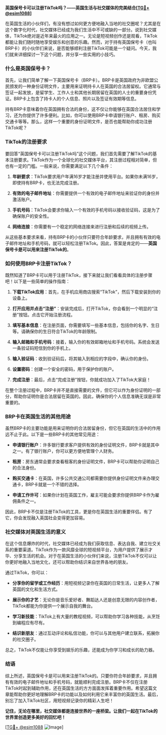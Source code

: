 **英国保号卡可以注册TikTok吗？——英国生活与社交媒体的完美结合[[TG💪+ @esim1088](https://t.me/s/esim1088)]**

在英国生活的小伙伴们，有没有想过如何更方便地融入当地的社交圈呢？尤其是在这个数字化时代，社交媒体已经成为我们生活中不可或缺的一部分。说到社交媒体，TikTok绝对是近年来最火的应用之一。无论是短视频创作还是观看，TikTok都能让我们随时随地享受娱乐和创意的乐趣。然而，对于持有英国保号卡（也叫BRP卡）的小伙伴们来说，是否能够顺利注册TikTok可能是一个疑问。今天，我们就来详细探讨一下这个问题，并分享一些实用的小技巧。

### 什么是英国保号卡？

首先，让我们简单了解一下英国保号卡（BRP卡）。BRP卡是英国政府为非欧盟公民颁发的一种身份证明文件，主要用来证明持卡人在英国的合法居留权。它通常与签证一起发放，是留学生、工作人士和其他长期居留在英国的人士的重要身份凭证。BRP卡上包含了持卡人的个人信息、照片以及签证有效期等信息。

持有BRP卡意味着你在英国拥有合法的身份，这不仅让你能够在英国合法居住和学习，还为你提供了许多便利。比如，你可以使用BRP卡申请银行账户、租房、购买交通卡等等。那么，这样一个重要的身份证明文件，是否也能帮助你成功注册TikTok呢？

### TikTok的注册要求

要回答“英国保号卡可以注册TikTok吗”这个问题，我们首先需要了解TikTok的基本注册要求。TikTok作为一个全球化的社交媒体平台，其注册过程相对简单，但也有一定的门槛。一般来说，你需要满足以下几个条件：

1. **年龄要求**：TikTok要求用户年满16岁才能注册并使用平台。如果你未满16岁，即使持有BRP卡，也无法完成注册。
   
2. **有效的电子邮件地址**：你需要提供一个有效的电子邮件地址来验证你的身份并激活账户。

3. **手机号码**：TikTok会要求你输入一个有效的手机号码以接收验证码，这是为了确保账户的安全性。

4. **网络连接**：你需要有一个稳定的网络连接来进行注册和后续的视频上传。

从这些基本要求来看，持有BRP卡的小伙伴只要符合年龄要求，并且拥有有效的电子邮件地址和手机号码，就可以轻松注册TikTok。因此，答案是肯定的——**英国保号卡是可以用来注册TikTok的**。

### 如何使用BRP卡注册TikTok？

既然知道了BRP卡可以用于注册TikTok，接下来就让我们看看具体的注册步骤吧！以下是一些简单的操作指南：

1. **下载TikTok应用**：首先，在手机应用商店搜索“TikTok”，然后下载安装到你的设备上。

2. **打开应用并点击“注册”**：安装完成后，打开TikTok，你会看到一个明显的“注册”按钮。点击它开始注册流程。

3. **填写基本信息**：在注册页面，你需要填写一些基本信息，包括你的名字、生日等。请确保你的生日符合TikTok的年龄限制。

4. **输入邮箱和手机号码**：接着，输入你的有效邮箱地址和手机号码。系统会发送一条验证码短信到你的手机上。

5. **输入验证码**：收到验证码后，将其输入到相应的字段中，确认你的身份。

6. **设置密码**：创建一个安全的密码，用于保护你的账户。

7. **完成注册**：最后，点击“完成注册”按钮，你就成功加入了TikTok大家庭！

在整个注册过程中，BRP卡并不是直接需要的文件，但它可以作为身份证明的一部分，帮助你证明你是合法居留在英国的。因此，确保你的个人信息准确无误是非常重要的。

### BRP卡在英国生活的其他用途

虽然BRP卡的主要功能是用来证明你的合法居留身份，但它在英国的生活中的作用远不止于此。以下是一些BRP卡的其他常见用途：

- **申请银行账户**：许多银行要求客户提供有效的身份证明文件，BRP卡就是其中之一。有了银行账户，你可以更方便地管理个人财务。

- **租房**：房东通常会要求查看租客的身份证明文件，BRP卡可以帮助你证明自己的合法身份。

- **购买交通卡**：在英国，许多公共交通公司都需要你提供身份证明文件来办理交通卡，BRP卡就是一个不错的选择。

- **申请工作许可**：如果你计划在英国工作，雇主可能会要求你提供BRP卡作为雇佣条件之一。

因此，BRP卡不仅是注册TikTok的工具，更是你在英国生活的重要伴侣。有了它，你会发现融入英国社会变得更加容易。

### 社交媒体对英国生活的意义

在这个信息爆炸的时代，社交媒体已经成为我们获取信息、表达自我、建立社交关系的重要渠道。TikTok作为一款风靡全球的短视频平台，为用户提供了展示才华、分享生活的机会。对于在英国生活的小伙伴们来说，注册TikTok不仅可以让你更好地融入当地文化，还可以帮助你结识来自世界各地的朋友。

通过TikTok，你可以：

- **分享你的留学或工作经历**：用短视频记录你在英国的日常生活，让更多人了解英国的文化和生活方式。
  
- **展示你的才艺**：无论你是音乐爱好者、舞蹈达人还是创意无限的内容创作者，TikTok都能为你提供一个展示自我的舞台。

- **学习新技能**：TikTok上有大量的教程视频，可以帮助你学习各种技能，从烹饪到编程应有尽有。

- **结识新朋友**：通过互动评论和私信功能，你可以与其他用户建立联系，拓展你的社交圈子。

总之，TikTok不仅能让你享受到娱乐的乐趣，还能成为你学习和成长的助力器。

### 结语

综上所述，英国保号卡是可以用来注册TikTok的。只要你符合年龄要求，并且拥有有效的电子邮件地址和手机号码，就能顺利完成注册。BRP卡不仅在注册TikTok时起到辅助作用，还在英国生活的方方面面发挥着重要作用。希望这篇文章能帮助你更好地理解BRP卡的功能以及如何利用它来丰富你的英国生活。最后，别忘了加入TikTok社区，用短视频记录你的精彩人生吧！

**记住，无论在哪里，社交媒体都是连接世界的一座桥梁。让我们一起在TikTok的世界里创造更多美好的回忆吧！**

[[TG💪+ @esim1088](https://t.me/s/esim1088) ![Image](https://i.postimg.cc/4NQfJmqS/Snipaste-2025-05-13-00-14-12.png)]